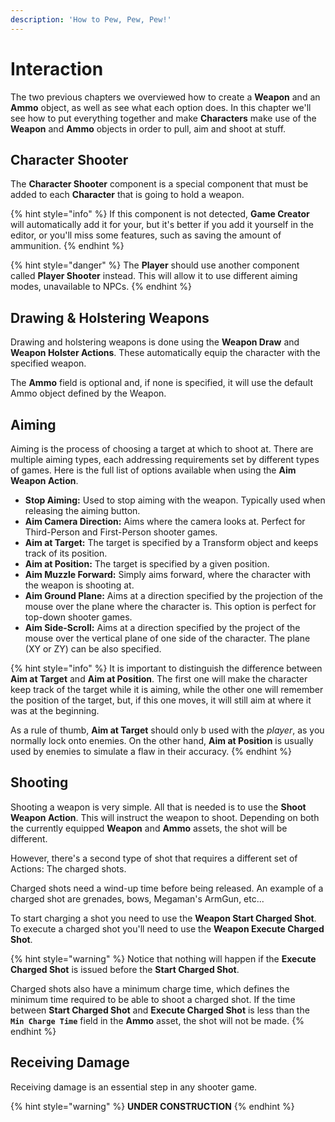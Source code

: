 ```yaml
---
description: 'How to Pew, Pew, Pew!'
---
```


# Interaction

The two previous chapters we overviewed how to create a **Weapon** and an **Ammo** object, as well as see what each option does. In this chapter we'll see how to put everything together and make **Characters** make use of the **Weapon** and **Ammo** objects in order to pull, aim and shoot at stuff.

## Character Shooter

The **Character Shooter** component is a special component that must be added to each **Character** that is going to hold a weapon. 

{% hint style="info" %}
If this component is not detected, **Game Creator** will automatically add it for your, but it's better if you add it yourself in the editor, or you'll miss some features, such as saving the amount of ammunition.
{% endhint %}

{% hint style="danger" %}
The **Player** should use another component called **Player Shooter** instead. This will allow it to use different aiming modes, unavailable to NPCs.
{% endhint %}

## Drawing & Holstering Weapons

Drawing and holstering weapons is done using the **Weapon Draw** and **Weapon Holster Actions**. These automatically equip the character with the specified weapon. 

The **Ammo** field is optional and, if none is specified, it will use the default Ammo object defined by the Weapon.

## Aiming

Aiming is the process of choosing a target at which to shoot at. There are multiple aiming types, each addressing requirements set by different types of games. Here is the full list of options available when using the **Aim Weapon Action**.

* **Stop Aiming:** Used to stop aiming with the weapon. Typically used when releasing the aiming button.
* **Aim Camera Direction:** Aims where the camera looks at. Perfect for Third-Person and First-Person shooter games.
* **Aim at Target:** The target is specified by a Transform object and keeps track of its position.
* **Aim at Position:** The target is specified by a given position.
* **Aim Muzzle Forward:** Simply aims forward, where the character with the weapon is shooting at.
* **Aim Ground Plane:** Aims at a direction specified by the projection of the mouse over the plane where the character is. This option is perfect for top-down shooter games.
* **Aim Side-Scroll:** Aims at  a direction specified by the project of the mouse over the vertical plane of one side of the character. The plane \(XY or ZY\) can be also specified.

{% hint style="info" %}
It is important to distinguish the difference between **Aim at Target** and **Aim at Position**. The first one will make the character keep track of the target while it is aiming, while the other one will remember the position of the target, but, if this one moves, it will still aim at where it was at the beginning.

As a rule of thumb, **Aim at Target** should only b used with the _player_, as you normally lock onto enemies. On the other hand, **Aim at Position** is usually used by enemies to simulate a flaw in their accuracy.
{% endhint %}

## Shooting

Shooting a weapon is very simple. All that is needed is to use the **Shoot Weapon Action**. This will instruct the weapon to shoot. Depending on both the currently equipped **Weapon** and **Ammo** assets, the shot will be different.

However, there's a second type of shot that requires a different set of Actions: The charged shots.

Charged shots need a wind-up time before being released. An example of a charged shot are grenades, bows, Megaman's ArmGun, etc...

To start charging a shot you need to use the **Weapon Start Charged Shot**. To execute a charged shot you'll need to use the **Weapon Execute Charged Shot**.

{% hint style="warning" %}
Notice that nothing will happen if the **Execute Charged Shot** is issued before the **Start Charged Shot**.

Charged shots also have a minimum charge time, which defines the minimum time required to be able to shoot a charged shot. If the time between **Start Charged Shot** and **Execute Charged Shot** is less than the **`Min Charge Time`** field in the **Ammo** asset, the shot will not be made.
{% endhint %}

## Receiving Damage

Receiving damage is an essential step in any shooter game.

{% hint style="warning" %}
**UNDER CONSTRUCTION**
{% endhint %}


